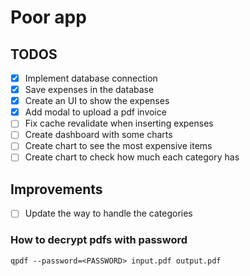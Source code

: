 # Poor app

## TODOS

-   [x] Implement database connection
-   [x] Save expenses in the database
-   [x] Create an UI to show the expenses
-   [x] Add modal to upload a pdf invoice
-   [ ] Fix cache revalidate when inserting expenses
-   [ ] Create dashboard with some charts
-   [ ] Create chart to see the most expensive items
-   [ ] Create chart to check how much each category has

## Improvements

-   [ ] Update the way to handle the categories

### How to decrypt pdfs with password

```
qpdf --password=<PASSWORD> input.pdf output.pdf

```
